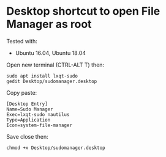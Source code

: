 # Desktop shortcut to open File Manager as root

Tested with:
- Ubuntu 16.04, Ubuntu 18.04

Open new terminal (CTRL-ALT T) then:
```
sudo apt install lxqt-sudo
gedit Desktop/sudomanager.desktop
```

Copy paste:
```
[Desktop Entry]
Name=Sudo Manager
Exec=lxqt-sudo nautilus
Type=Application
Icon=system-file-manager
```

Save close then:
```
chmod +x Desktop/sudomanager.desktop
```

